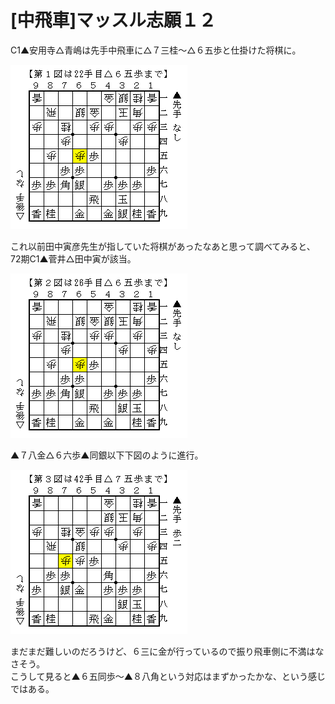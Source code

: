 # [中飛車]マッスル志願１２  

C1▲安用寺△青嶋は先手中飛車に△７三桂～△６五歩と仕掛けた将棋に。  

![](images/20160914123419.png)  

これ以前田中寅彦先生が指していた将棋があったなあと思って調べてみると、72期C1▲菅井△田中寅が該当。  

![](images/20160914123420.png)  

▲７八金△６六歩▲同銀以下下図のように進行。  

![](images/20160914123421.png)  

まだまだ難しいのだろうけど、６三に金が行っているので振り飛車側に不満はなさそう。  
こうして見ると▲６五同歩～▲８八角という対応はまずかったかな、という感じではある。  
